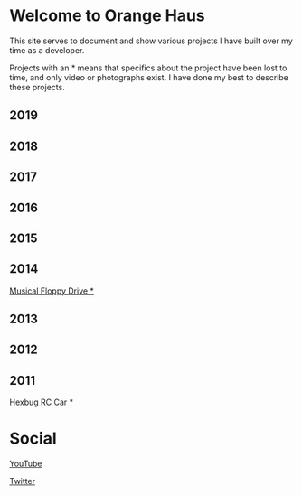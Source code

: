 # Welcome to Orange Haus
This site serves to document and show various projects I have built over my time as a developer.

Projects with an * means that specifics about the project have been lost to time, and only video or photographs exist. I have done my best to describe these projects.

## 2019

## 2018

## 2017

## 2016

## 2015

## 2014
[Musical Floppy Drive *](http://orange.haus/musicalfloppydrive)

## 2013

## 2012

## 2011
[Hexbug RC Car *](http://orange.haus/hexbugrc)

# Social
[YouTube](https://www.youtube.com/user/thriftshopgames)

[Twitter](https://twitter.com/jacobbashista)